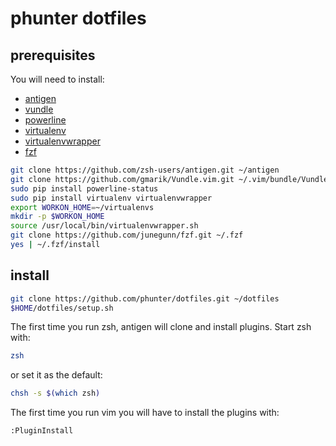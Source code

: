 # phunter dotfiles

## prerequisites

You will need to install:
* [antigen](https://github.com/zsh-users/antigen)
* [vundle](https://github.com/gmarik/Vundle.vim)
* [powerline](https://github.com/Lokaltog/powerline)
* [virtualenv](http://virtualenv.readthedocs.org/en/latest/)
* [virtualenvwrapper](http://virtualenvwrapper.readthedocs.org/en/latest/)
* [fzf](https://github.com/junegunn/fzf)
```sh
git clone https://github.com/zsh-users/antigen.git ~/antigen
git clone https://github.com/gmarik/Vundle.vim.git ~/.vim/bundle/Vundle.vim
sudo pip install powerline-status
sudo pip install virtualenv virtualenvwrapper
export WORKON_HOME=~/virtualenvs
mkdir -p $WORKON_HOME
source /usr/local/bin/virtualenvwrapper.sh
git clone https://github.com/junegunn/fzf.git ~/.fzf
yes | ~/.fzf/install
```

## install
```sh
git clone https://github.com/phunter/dotfiles.git ~/dotfiles
$HOME/dotfiles/setup.sh
```

The first time you run zsh, antigen will clone and install plugins. Start zsh with:
```sh
zsh
```

or set it as the default:
```sh
chsh -s $(which zsh)
```

The first time you run vim you will have to install the plugins with:
```sh
:PluginInstall
```

